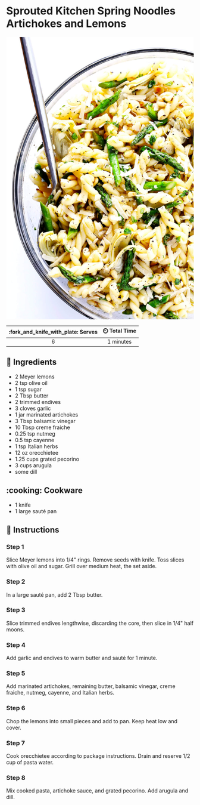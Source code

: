 # Sprouted Kitchen Spring Noodles Artichokes and Lemons

![Sprouted Kitchen Spring Noodles Artichokes and Lemons](../assets/images/sprouted-kitchen-spring-noodles-artichokes-and-lemons.jpg)

| :fork_and_knife_with_plate: Serves | :timer_clock: Total Time |
|:----------------------------------:|:-----------------------: |
| 6 | 1 minutes |

## :salt: Ingredients

- 2 Meyer lemons
- 2 tsp olive oil
- 1 tsp sugar
- 2 Tbsp butter
- 2 trimmed endives
- 3 cloves garlic
- 1 jar marinated artichokes
- 3 Tbsp balsamic vinegar
- 10 Tbsp creme fraiche
- 0.25 tsp nutmeg
- 0.5 tsp cayenne
- 1 tsp Italian herbs
- 12 oz orecchietee
- 1.25 cups grated pecorino
- 3 cups arugula
- some dill

## :cooking: Cookware

- 1 knife
- 1 large sauté pan

## :pencil: Instructions

### Step 1

Slice Meyer lemons into 1/4" rings. Remove seeds with knife. Toss slices with olive oil and sugar. Grill over medium
heat, the set aside.

### Step 2

In a large sauté pan, add 2 Tbsp butter.

### Step 3

Slice trimmed endives lengthwise, discarding the core, then slice in 1/4" half moons.

### Step 4

Add garlic and endives to warm butter and sauté for 1 minute.

### Step 5

Add marinated artichokes, remaining butter, balsamic vinegar, creme fraiche, nutmeg, cayenne, and Italian herbs.

### Step 6

Chop the lemons into small pieces and add to pan. Keep heat low and cover.

### Step 7

Cook orecchietee according to package instructions. Drain and reserve 1/2 cup of pasta water.

### Step 8

Mix cooked pasta, artichoke sauce, and grated pecorino. Add arugula and dill.
